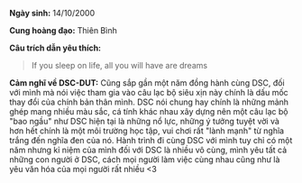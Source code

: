 **Ngày sinh:** 14/10/2000


**Cung hoàng đạo:** Thiên Bình


**Câu trích dẫn yêu thích:**
> If you sleep on life, all you will have are dreams

**Cảm nghĩ về DSC-DUT:** Cũng sắp gần một năm đồng hành cùng DSC, đối với mình mà nói việc tham gia vào câu lạc bộ siêu xịn này chính là dấu mốc thay đổi của chính bản thân mình. DSC nói chung hay chính là những mảnh ghép mang nhiều màu sắc, cá tính khác nhau xây dựng nên một câu lạc bộ "bao ngầu" như DSC hiện tại là những nổ lực, những ý tưởng tuyệt vời và hơn hết chính là một môi trường học tập, vui chơi rất "lành mạnh" từ nghĩa trắng đến nghĩa đen của nó. Hành trình đi cùng DSC với mình tuy chỉ có một năm nhưng kỉ niệm của mình đối với DSC là nhiều vô cùng, mình yêu tất cả những con người ở DSC, cách mọi người làm việc cùng nhau cũng như là yêu văn hóa của mọi người rất nhiều <3
